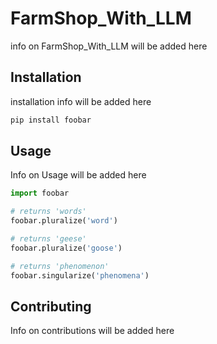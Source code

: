 # FarmShop_With_LLM

info on FarmShop_With_LLM will be added here


## Installation

installation info will be added here 

```bash
pip install foobar
```

## Usage

Info on Usage will be added here 
```python
import foobar

# returns 'words'
foobar.pluralize('word')

# returns 'geese'
foobar.pluralize('goose')

# returns 'phenomenon'
foobar.singularize('phenomena')
```

## Contributing

Info on contributions will be added here
